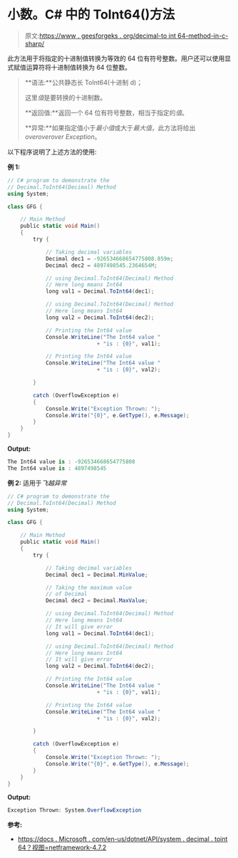 # 小数。C# 中的 ToInt64()方法

> 原文:[https://www . geesforgeks . org/decimal-to int 64-method-in-c-sharp/](https://www.geeksforgeeks.org/decimal-toint64-method-in-c-sharp/)

此方法用于将指定的十进制值转换为等效的 64 位有符号整数。用户还可以使用显式赋值运算符将十进制值转换为 64 位整数。

> **语法:**公共静态长 ToInt64(十进制 d)；
> 
> 这里*值*是要转换的十进制数。
> 
> **返回值:**返回一个 64 位有符号整数，相当于指定的*值*。
> 
> **异常:**如果指定值小于*最小值*或大于*最大值*，此方法将给出*overoverover Exception*。

以下程序说明了上述方法的使用:

**例 1:**

```cs
// C# program to demonstrate the
// Decimal.ToInt64(Decimal) Method
using System;

class GFG {

    // Main Method
    public static void Main()
    {
        try {

            // Taking decimal variables
            Decimal dec1 = -926534668654775808.859m;
            Decimal dec2 = 4897498545.2364654M;

            // using Decimal.ToInt64(Decimal) Method
            // Here long means Int64
            long val1 = Decimal.ToInt64(dec1);

            // using Decimal.ToInt64(Decimal) Method
            // Here long means Int64
            long val2 = Decimal.ToInt64(dec2);

            // Printing the Int64 value
            Console.WriteLine("The Int64 value "
                            + "is : {0}", val1);

            // Printing the Int64 value
            Console.WriteLine("The Int64 value "
                            + "is : {0}", val2);

        }

        catch (OverflowException e) 
        {
            Console.Write("Exception Thrown: ");
            Console.Write("{0}", e.GetType(), e.Message);
        }
    }
}
```

**Output:**

```cs
The Int64 value is : -926534668654775808
The Int64 value is : 4897498545

```

**例 2:** 适用于*飞越异常*

```cs
// C# program to demonstrate the
// Decimal.ToInt64(Decimal) Method
using System;

class GFG {

    // Main Method
    public static void Main()
    {
        try {

            // Taking decimal variables
            Decimal dec1 = Decimal.MinValue;

            // Taking the maximum value 
            // of Decimal
            Decimal dec2 = Decimal.MaxValue;

            // using Decimal.ToInt64(Decimal) Method
            // Here long means Int64
            // It will give error
            long val1 = Decimal.ToInt64(dec1);

            // using Decimal.ToInt64(Decimal) Method
            // Here long means Int64
            // It will give error
            long val2 = Decimal.ToInt64(dec2);

            // Printing the Int64 value
            Console.WriteLine("The Int64 value "
                            + "is : {0}", val1);

            // Printing the Int64 value
            Console.WriteLine("The Int64 value "
                            + "is : {0}", val2);

        }

        catch (OverflowException e) 
        {
            Console.Write("Exception Thrown: ");
            Console.Write("{0}", e.GetType(), e.Message);
        }
    }
}
```

**Output:**

```cs
Exception Thrown: System.OverflowException

```

**参考:**

*   [https://docs . Microsoft . com/en-us/dotnet/API/system . decimal . toint 64？视图=netframework-4.7.2](https://docs.microsoft.com/en-us/dotnet/api/system.decimal.toint64?view=netframework-4.7.2)